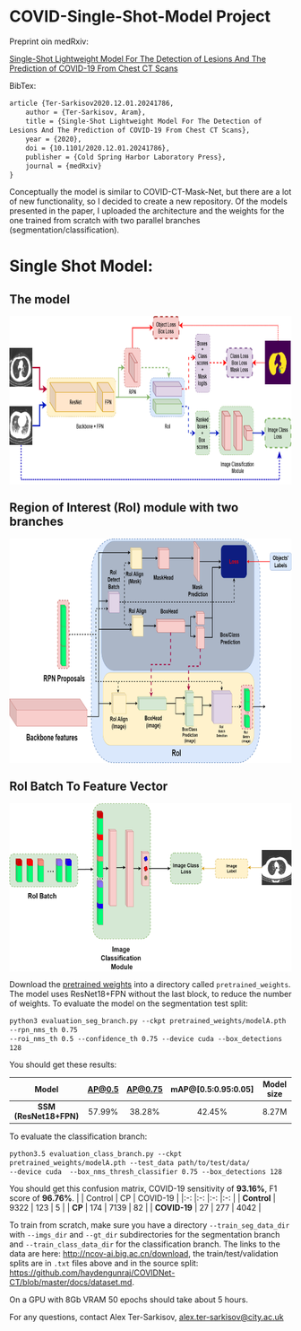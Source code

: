 # COVID-Single-Shot-Model Project

Preprint oin medRxiv:

[Single-Shot Lightweight Model For The Detection of Lesions And The Prediction of COVID-19 From Chest CT Scans](https://www.medrxiv.org/content/10.1101/2020.12.01.20241786v1)

BibTex:
```
article {Ter-Sarkisov2020.12.01.20241786,
	author = {Ter-Sarkisov, Aram},
	title = {Single-Shot Lightweight Model For The Detection of Lesions And The Prediction of COVID-19 From Chest CT Scans},
	year = {2020},
	doi = {10.1101/2020.12.01.20241786},
	publisher = {Cold Spring Harbor Laboratory Press},
	journal = {medRxiv}
}
```

Conceptually the model is similar to COVID-CT-Mask-Net, but there are a lot of new functionality, so I decided to create a new repository. Of the models presented in the paper, I uploaded the architecture and the weights for the one trained from scratch with two parallel branches (segmentation/classification).

# Single Shot Model:

## The model
<p align="center">
<img src="https://github.com/AlexTS1980/COVID-Single-Shot-Model/blob/master/figures/ssm.png" width="800" height="300" align="center"/>
</p>


## Region of Interest (RoI) module with two branches
<p align="center">
<img src="https://github.com/AlexTS1980/COVID-Single-Shot-Model/blob/master/figures/roi_two_modules.png" width="800" height="400" align="center"/>
</p>

## RoI Batch To Feature Vector
<p align="center">
<img src="https://github.com/AlexTS1980/COVID-Single-Shot-Model/blob/master/figures/s_module_final.png" width="700" height="300" align="center"/>
</p>

Download the [pretrained weights](https://drive.google.com/file/d/1llKwQc0-1X70SgO1P9QlNqxP0vRXw6x_/view?usp=sharing) into a directory called `pretrained_weights`. The model uses ResNet18+FPN without the last block, to reduce the number of weights. To evaluate the model on the segmentation test split: 
```
python3 evaluation_seg_branch.py --ckpt pretrained_weights/modelA.pth --rpn_nms_th 0.75 
--roi_nms_th 0.5 --confidence_th 0.75 --device cuda --box_detections 128
```
You should get these results: 

|  Model	| AP@0.5 	| AP@0.75 	| mAP@[0.5:0.95:0.05] 	| Model size
|:-:	|:-:	|:-:	|:-:|:-:	
| **SSM (ResNet18+FPN)** 	| 57.99% 	| 38.28% 	| 42.45% 	| 8.27M|

To evaluate the classification branch:
```
python3.5 evaluation_class_branch.py --ckpt pretrained_weights/modelA.pth --test_data path/to/test/data/ 
--device cuda  --box_nms_thresh_classifier 0.75 --box_detections 128
```
You should get this confusion matrix, COVID-19 sensitivity of **93.16%**, F1 score of **96.76%**.
|  	| Control 	| CP 	| COVID-19 	|
|:-:	|:-:	|:-:	|:-:	|
| **Control** 	| 9322 	| 123 	| 5 	|
| **CP** 	| 174 	| 7139 	| 82 	|
| **COVID-19** 	| 27 	| 277 	| 4042 	|

To train from scratch, make sure you have a directory `--train_seg_data_dir` with `--imgs_dir` and `--gt_dir` subdirectories for the segmentation branch and `--train_class_data_dir` for the classification branch. The links to the data  are here: http://ncov-ai.big.ac.cn/download, the train/test/validation splits are in `.txt` files above and in the source split: https://github.com/haydengunraj/COVIDNet-CT/blob/master/docs/dataset.md. 

On  a GPU with 8Gb VRAM 50 epochs should take about 5 hours. 

For any questions, contact Alex Ter-Sarkisov, alex.ter-sarkisov@city.ac.uk

